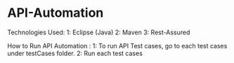 # API-Automation

Technologies Used:
1: Eclipse (Java)
2: Maven
3: Rest-Assured

How to Run API Automation :
1: To run API Test cases, go to each test cases under testCases folder.
2: Run each test cases 
